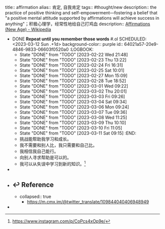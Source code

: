 title:: affirmation
alias:: 肯定, 自我肯定
tags:: #thought/new
description:: the practice of positive thinking and self-empowerment—fostering a belief that "a positive mental attitude supported by affirmations will achieve success in anything"；积极心理学，经常性地给自己打鸡血
description:: [Affirmations (New Age) - Wikipedia](https://en.wikipedia.org/wiki/Affirmations_(New_Age))

- DONE **Repeat until you remember those words** \#.ol
  SCHEDULED: <2023-03-12 Sun .+1d>
  background-color:: purple
  id:: 64021a57-20e9-4846-9833-06603f0520a0
  :LOGBOOK:
  * State "DONE" from "TODO" [2023-02-22 Wed 21:48]
  * State "DONE" from "TODO" [2023-02-23 Thu 13:22]
  * State "DONE" from "TODO" [2023-02-24 Fri 16:31]
  * State "DONE" from "TODO" [2023-02-25 Sat 10:01]
  * State "DONE" from "TODO" [2023-02-27 Mon 15:09]
  * State "DONE" from "TODO" [2023-02-28 Tue 18:52]
  * State "DONE" from "TODO" [2023-03-01 Wed 09:22]
  * State "DONE" from "TODO" [2023-03-02 Thu 20:01]
  * State "DONE" from "TODO" [2023-03-03 Fri 09:26]
  * State "DONE" from "TODO" [2023-03-04 Sat 09:34]
  * State "DONE" from "TODO" [2023-03-06 Mon 09:24]
  * State "DONE" from "TODO" [2023-03-07 Tue 09:36]
  * State "DONE" from "TODO" [2023-03-08 Wed 11:25]
  * State "DONE" from "TODO" [2023-03-09 Thu 10:10]
  * State "DONE" from "TODO" [2023-03-10 Fri 11:05]
  * State "DONE" from "TODO" [2023-03-11 Sat 09:15]
  :END:
  - 挑战能帮助我学习和成长。
  - 我不需要和别人比，我只需要和自己比。
  - 我相信我自己能行。
  - 向别人寻求帮助是可以的。
  - 我可以从失误中学习到新的知识。[^INS_1]
-
- ## ↩ Reference
  - collapsed:: true
    [^INS_1]: https://www.instagram.com/p/CoPcs4xOp9e/
    - https://m.cmx.im/@twitter_translate/109844040406948949
-
